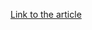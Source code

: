 [Link to the article](https://www.mcafee.com/blogs/other-blogs/mcafee-labs/microsofts-edge-over-popups-and-google-chrome/)
